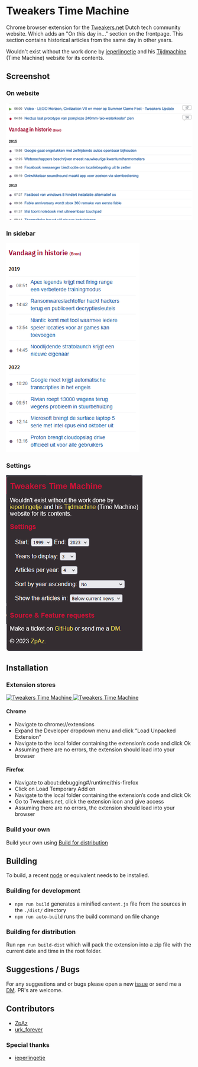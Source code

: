 # Tweakers Time Machine

Chrome browser extension for the [Tweakers.net](https://tweakers.net) Dutch tech community website. Which adds an "On this day in..." section on the frontpage.
This section contains historical articles from the same day in other years.

Wouldn't exist without the work done by [ieperlingetje](https://tweaker.me/ieperlingetje) and his [Tijdmachine](https://randomize.be/wot_tijdmachine/) (Time Machine) website for its contents.

## Screenshot
### On website
![Screenshot](./screenshot.png)

### In sidebar
![Screenshot](./screenshot-sidebar.png)

### Settings
![Settings](./settings.png)

## Installation

### Extension stores
<a href="https://addons.mozilla.org/en-US/firefox/addon/tweakers-time-machine/">
    <img src="https://upload.wikimedia.org/wikipedia/commons/thumb/2/28/Firefox_logo%2C_2017.svg/1920px-Firefox_logo%2C_2017.svg.png" alt="Tweakers Time Machine" width="64px">
</a>

<a href="https://chromewebstore.google.com/detail/tweakers-time-machine/opkkjabcgdjmimeikholjibnhaeooobi?authuser=0&hl=en">
    <img src="https://upload.wikimedia.org/wikipedia/commons/thumb/e/e1/Google_Chrome_icon_%28February_2022%29.svg/1920px-Google_Chrome_icon_%28February_2022%29.svg.png" alt="Tweakers Time Machine" width="64px">
</a>

#### Chrome
- Navigate to chrome://extensions
- Expand the Developer dropdown menu and click “Load Unpacked Extension”
- Navigate to the local folder containing the extension’s code and click Ok
- Assuming there are no errors, the extension should load into your browser

#### Firefox
- Navigate to about:debugging#/runtime/this-firefox
- Click on Load Temporary Add on
- Navigate to the local folder containing the extension’s code and click Ok
- Go to Tweakers.net, click the extension icon and give access
- Assuming there are no errors, the extension should load into your browser

### Build your own
Build your own using [Build for distribution](#building-for-distribution)

## Building 
To build, a recent [node](https://nodejs.org/en) or equivalent needs to be installed.  

### Building for development
- `npm run build` generates a minified `content.js` file from the sources in the `./dist/` directory
- `npm run auto-build` runs the build command on file change

### Building for distribution
Run `npm run build-dist` which will pack the extension into a zip file with the current date and time in the root folder.

## Suggestions / Bugs
For any suggestions and or bugs please open a new [issue](https://github.com/matthijn/topic-tattle/issues) or send me a [DM](https://gathering.tweakers.net/forum/pm_new_message). PR's are welcome.  

## Contributors
- [ZpAz](https://tweaker.me/zpaz)
- [urk_forever](https://tweaker.me/urk_forever)

### Special thanks
- [ieperlingetje](https://tweaker.me/ieperlingetje)
